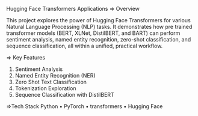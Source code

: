 Hugging Face Transformers Applications
=> Overview

This project explores the power of Hugging Face Transformers for various Natural Language Processing (NLP) tasks.
It demonstrates how pre trained transformer models (BERT, XLNet, DistilBERT, and BART) can perform sentiment analysis, named entity recognition, zero-shot classification, and sequence classification, all within a unified, practical workflow.

=> Key Features
 1. Sentiment Analysis
 2. Named Entity Recognition (NER)
 3. Zero Shot Text Classification
 4. Tokenization Exploration
 5. Sequence Classification with DistilBERT

=>Tech Stack
Python • PyTorch • transformers • Hugging Face
